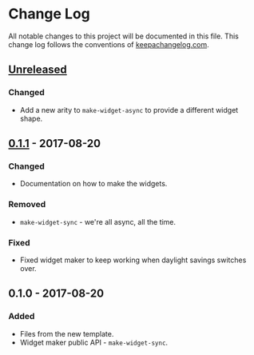 # Change Log
All notable changes to this project will be documented in this file. This change log follows the conventions of [keepachangelog.com](http://keepachangelog.com/).

## [Unreleased]
### Changed
- Add a new arity to `make-widget-async` to provide a different widget shape.

## [0.1.1] - 2017-08-20
### Changed
- Documentation on how to make the widgets.

### Removed
- `make-widget-sync` - we're all async, all the time.

### Fixed
- Fixed widget maker to keep working when daylight savings switches over.

## 0.1.0 - 2017-08-20
### Added
- Files from the new template.
- Widget maker public API - `make-widget-sync`.

[Unreleased]: https://github.com/your-name/test-display/compare/0.1.1...HEAD
[0.1.1]: https://github.com/your-name/test-display/compare/0.1.0...0.1.1
